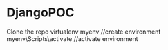 # DjangoPOC
Clone the repo
virtualenv myenv //create environment
myenv\Scripts\activate //activate environment

